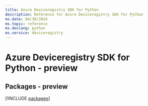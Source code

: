 ```yaml
---
title: Azure Deviceregistry SDK for Python
description: Reference for Azure Deviceregistry SDK for Python
ms.date: 04/30/2024
ms.topic: reference
ms.devlang: python
ms.service: deviceregistry
---
```

# Azure Deviceregistry SDK for Python - preview
## Packages - preview
[!INCLUDE [packages](deviceregistry-index.md)]